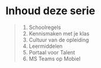 # Inhoud deze serie

> 1. Schoolregels
> 2. Kennismaken met je klas
> 3. Cultuur van de opleiding
> 4. Leermiddelen
> 5. Portaal voor Talent
> 6. MS Teams op Mobiel

                            

<!--- ------------ DIT COMMENTAAR LATEN STAAN AUB ------------
------------ ------------ ------------
------------ ------------ ------------
------------ eagle ref:220368400 ------------
------------ ------------ ------------ -->